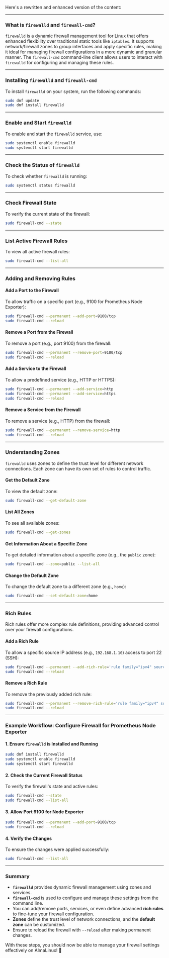 Here's a rewritten and enhanced version of the content:

---

### **What is `firewalld` and `firewall-cmd`?**
`firewalld` is a dynamic firewall management tool for Linux that offers enhanced flexibility over traditional static tools like `iptables`. It supports network/firewall zones to group interfaces and apply specific rules, making it ideal for managing firewall configurations in a more dynamic and granular manner. The `firewall-cmd` command-line client allows users to interact with `firewalld` for configuring and managing these rules.

---

### **Installing `firewalld` and `firewall-cmd`**

To install `firewalld` on your system, run the following commands:

```bash
sudo dnf update
sudo dnf install firewalld
```

---

### **Enable and Start `firewalld`**

To enable and start the `firewalld` service, use:

```bash
sudo systemctl enable firewalld
sudo systemctl start firewalld
```

---

### **Check the Status of `firewalld`**

To check whether `firewalld` is running:

```bash
sudo systemctl status firewalld
```

---

### **Check Firewall State**

To verify the current state of the firewall:

```bash
sudo firewall-cmd --state
```

---

### **List Active Firewall Rules**

To view all active firewall rules:

```bash
sudo firewall-cmd --list-all
```

---

### **Adding and Removing Rules**

#### **Add a Port to the Firewall**

To allow traffic on a specific port (e.g., 9100 for Prometheus Node Exporter):

```bash
sudo firewall-cmd --permanent --add-port=9100/tcp
sudo firewall-cmd --reload
```

#### **Remove a Port from the Firewall**

To remove a port (e.g., port 9100) from the firewall:

```bash
sudo firewall-cmd --permanent --remove-port=9100/tcp
sudo firewall-cmd --reload
```

#### **Add a Service to the Firewall**

To allow a predefined service (e.g., HTTP or HTTPS):

```bash
sudo firewall-cmd --permanent --add-service=http
sudo firewall-cmd --permanent --add-service=https
sudo firewall-cmd --reload
```

#### **Remove a Service from the Firewall**

To remove a service (e.g., HTTP) from the firewall:

```bash
sudo firewall-cmd --permanent --remove-service=http
sudo firewall-cmd --reload
```

---

### **Understanding Zones**

`firewalld` uses zones to define the trust level for different network connections. Each zone can have its own set of rules to control traffic.

#### **Get the Default Zone**

To view the default zone:

```bash
sudo firewall-cmd --get-default-zone
```

#### **List All Zones**

To see all available zones:

```bash
sudo firewall-cmd --get-zones
```

#### **Get Information About a Specific Zone**

To get detailed information about a specific zone (e.g., the `public` zone):

```bash
sudo firewall-cmd --zone=public --list-all
```

#### **Change the Default Zone**

To change the default zone to a different zone (e.g., `home`):

```bash
sudo firewall-cmd --set-default-zone=home
```

---

### **Rich Rules**

Rich rules offer more complex rule definitions, providing advanced control over your firewall configurations.

#### **Add a Rich Rule**

To allow a specific source IP address (e.g., `192.168.1.10`) access to port 22 (SSH):

```bash
sudo firewall-cmd --permanent --add-rich-rule='rule family="ipv4" source address="192.168.1.10" port port=22 protocol=tcp accept'
sudo firewall-cmd --reload
```

#### **Remove a Rich Rule**

To remove the previously added rich rule:

```bash
sudo firewall-cmd --permanent --remove-rich-rule='rule family="ipv4" source address="192.168.1.10" port port=22 protocol=tcp accept'
sudo firewall-cmd --reload
```

---

### **Example Workflow: Configure Firewall for Prometheus Node Exporter**

#### **1. Ensure `firewalld` is Installed and Running**

```bash
sudo dnf install firewalld
sudo systemctl enable firewalld
sudo systemctl start firewalld
```

#### **2. Check the Current Firewall Status**

To verify the firewall's state and active rules:

```bash
sudo firewall-cmd --state
sudo firewall-cmd --list-all
```

#### **3. Allow Port 9100 for Node Exporter**

```bash
sudo firewall-cmd --permanent --add-port=9100/tcp
sudo firewall-cmd --reload
```

#### **4. Verify the Changes**

To ensure the changes were applied successfully:

```bash
sudo firewall-cmd --list-all
```

---

### **Summary**

- **`firewalld`** provides dynamic firewall management using zones and services.
- **`firewall-cmd`** is used to configure and manage these settings from the command line.
- You can add/remove ports, services, or even define advanced **rich rules** to fine-tune your firewall configuration.
- **Zones** define the trust level of network connections, and the **default zone** can be customized.
- Ensure to reload the firewall with `--reload` after making permanent changes.

With these steps, you should now be able to manage your firewall settings effectively on AlmaLinux! 🚀
